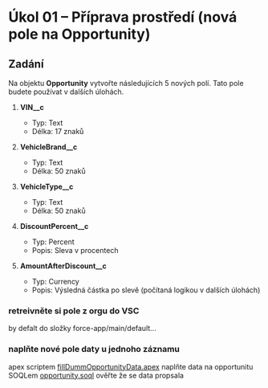 # Úkol 01 – Příprava prostředí (nová pole na Opportunity)

## Zadání
Na objektu **Opportunity** vytvořte následujících 5 nových polí. Tato pole budete používat v dalších úlohách.

1. **VIN__c**  
   - Typ: Text  
   - Délka: 17 znaků  

2. **VehicleBrand__c**  
   - Typ: Text  
   - Délka: 50 znaků  

3. **VehicleType__c**  
   - Typ: Text  
   - Délka: 50 znaků  

4. **DiscountPercent__c**  
   - Typ: Percent  
   - Popis: Sleva v procentech

5. **AmountAfterDiscount__c**  
   - Typ: Currency
   - Popis: Výsledná částka po slevě (počítaná logikou v dalších úlohách) 

### retreivněte si pole z orgu do VSC
by defalt do složky force-app/main/default...
### naplňte nové pole daty u jednoho záznamu
apex scriptem [fillDummOpportunityData.apex](../scripts/apex/fillDummOpportunityData.apex) naplňte data na opportunitu  
SOQLem [opportunity.soql](../scripts/soql/opportunity.soql) ověřte že se data propsala
